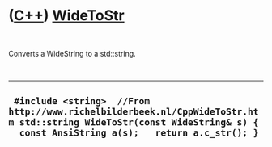 
 

 

 

 

 

([C++](Cpp.md)) [WideToStr](CppWideToStr.md)
==============================================

 

Converts a WideString to a std::string.

 

  --------------------------------------------------------------------------------------------------------------------------------------------------------------------------
  ` #include <string>  //From http://www.richelbilderbeek.nl/CppWideToStr.htm std::string WideToStr(const WideString& s) {   const AnsiString a(s);   return a.c_str(); }`
  --------------------------------------------------------------------------------------------------------------------------------------------------------------------------

 

 

 

 

 

 

